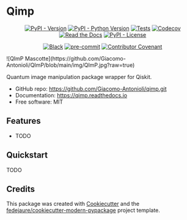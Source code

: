 
# Qimp


<div align="center">

[![PyPI - Version](https://img.shields.io/pypi/v/qimp.svg)](https://pypi.python.org/pypi/qimp)
[![PyPI - Python Version](https://img.shields.io/pypi/pyversions/qimp.svg)](https://pypi.python.org/pypi/qimp)
[![Tests](https://github.com/Giacomo-Antonioli/qimp/workflows/tests/badge.svg)](https://github.com/Giacomo-Antonioli/qimp/actions?workflow=tests)
[![Codecov](https://codecov.io/gh/Giacomo-Antonioli/qimp/branch/main/graph/badge.svg)](https://codecov.io/gh/Giacomo-Antonioli/qimp)
[![Read the Docs](https://readthedocs.org/projects/qimp/badge/)](https://qimp.readthedocs.io/)
[![PyPI - License](https://img.shields.io/pypi/l/qimp.svg)](https://pypi.python.org/pypi/qimp)

[![Black](https://img.shields.io/badge/code%20style-black-000000.svg)](https://github.com/psf/black)
[![pre-commit](https://img.shields.io/badge/pre--commit-enabled-brightgreen?logo=pre-commit&logoColor=white)](https://github.com/pre-commit/pre-commit)
[![Contributor Covenant](https://img.shields.io/badge/Contributor%20Covenant-2.0-4baaaa.svg)](https://www.contributor-covenant.org/version/2/0/code_of_conduct/)

</div>
![QImP Mascotte](https://github.com/Giacomo-Antonioli/QImP/blob/main/img/QImP.jpg?raw=true)


Quantum image manipulation package wrapper for Qiskit.


* GitHub repo: <https://github.com/Giacomo-Antonioli/qimp.git>
* Documentation: <https://qimp.readthedocs.io>
* Free software: MIT


## Features

* TODO

## Quickstart

TODO

## Credits

This package was created with [Cookiecutter][cookiecutter] and the [fedejaure/cookiecutter-modern-pypackage][cookiecutter-modern-pypackage] project template.

[cookiecutter]: https://github.com/cookiecutter/cookiecutter
[cookiecutter-modern-pypackage]: https://github.com/fedejaure/cookiecutter-modern-pypackage
